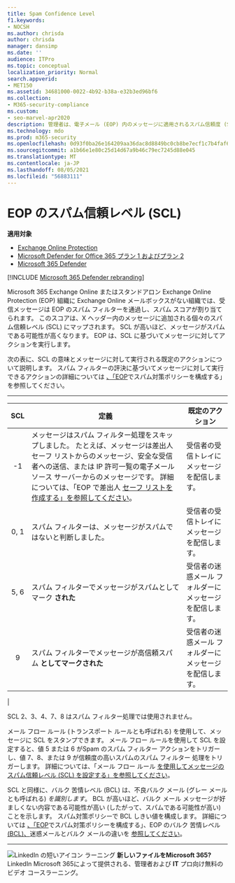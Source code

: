 ```yaml
---
title: Spam Confidence Level
f1.keywords:
- NOCSH
ms.author: chrisda
author: chrisda
manager: dansimp
ms.date: ''
audience: ITPro
ms.topic: conceptual
localization_priority: Normal
search.appverid:
- MET150
ms.assetid: 34681000-0022-4b92-b38a-e32b3ed96bf6
ms.collection:
- M365-security-compliance
ms.custom:
- seo-marvel-apr2020
description: 管理者は、電子メール (EOP) 内のメッセージに適用されるスパム信頼度 (SCL) Exchange Online Protectionできます。
ms.technology: mdo
ms.prod: m365-security
ms.openlocfilehash: 0d93f0ba26e164209aa36dac8d8849bc0cb8be7ecf1c7b4faf624d4b1acab6f8
ms.sourcegitcommit: a1b66e1e80c25d14d67a9b46c79ec7245d88e045
ms.translationtype: MT
ms.contentlocale: ja-JP
ms.lasthandoff: 08/05/2021
ms.locfileid: "56883111"
---
```

# <a name="spam-confidence-level-scl-in-eop"></a>EOP のスパム信頼レベル (SCL)

**適用対象**
- [Exchange Online Protection](exchange-online-protection-overview.md)
- [Microsoft Defender for Office 365 プラン 1 およびプラン 2](defender-for-office-365.md)
- [Microsoft 365 Defender](../defender/microsoft-365-defender.md)

[!INCLUDE [Microsoft 365 Defender rebranding](../includes/microsoft-defender-for-office.md)]

Microsoft 365 Exchange Online またはスタンドアロン Exchange Online Protection (EOP) 組織に Exchange Online メールボックスがない組織では、受信メッセージは EOP のスパム フィルターを通過し、スパム スコアが割り当てられます。 このスコアは、X ヘッダー内のメッセージに追加される個々のスパム信頼レベル (SCL) にマップされます。 SCL が高いほど、メッセージがスパムである可能性が高くなります。 EOP は、SCL に基づいてメッセージに対してアクションを実行します。

次の表に、SCL の意味とメッセージに対して実行される既定のアクションについて説明します。 スパム フィルターの評決に基づいてメッセージに対して実行できるアクションの詳細については [、「EOP](configure-your-spam-filter-policies.md)でスパム対策ポリシーを構成する」を参照してください。

****

|SCL|定義|既定のアクション|
|:---:|---|---|
|-1|メッセージはスパム フィルター処理をスキップしました。 たとえば、メッセージは差出人セーフ リストからのメッセージ、安全な受信者への送信、または IP 許可一覧の電子メール ソース サーバーからのメッセージです。 詳細については、「EOP で差出人 [セーフ リストを作成する」を参照してください](create-safe-sender-lists-in-office-365.md)。|受信者の受信トレイにメッセージを配信します。|
|0, 1|スパム フィルターは、メッセージがスパムではないと判断しました。|受信者の受信トレイにメッセージを配信します。|
|5, 6|スパム フィルターでメッセージがスパムとしてマーク **された**|受信者の迷惑メール フォルダーにメッセージを配信します。|
|9 |スパム フィルターでメッセージが高信頼スパム **としてマークされた**|受信者の迷惑メール フォルダーにメッセージを配信します。|
|

SCL 2、3、4、7、8 はスパム フィルター処理では使用されません。

メール フロー ルール (トランスポート ルールとも呼ばれる) を使用して、メッセージに SCL をスタンプできます。 メール フロー ルールを使用して SCL を設定すると、値 5 または 6 がSpam のスパム フィルター アクションをトリガーし、値 7、8、または 9 が信頼度の高いスパムのスパム フィルター 処理をトリガーします。 詳細については、「メール フロー ルール [を使用してメッセージのスパム信頼レベル (SCL) を設定する」を参照してください](/exchange/security-and-compliance/mail-flow-rules/use-rules-to-set-scl)。

SCL と同様に、バルク 苦情レベル (BCL) は、不良バルク メール (グレー メールとも呼ばれる) _を識別します_。 BCL が高いほど、バルク メール メッセージが好ましくない内容である可能性が高い (したがって、スパムである可能性が高い) ことを示します。 スパム対策ポリシーで BCL しきい値を構成します。 詳細については [、「EOP](configure-your-spam-filter-policies.md)でスパム対策ポリシーを構成する」、EOP のバルク 苦情レベル [(BCL)、](bulk-complaint-level-values.md)迷惑メールとバルク メールの違いを [参照してください](what-s-the-difference-between-junk-email-and-bulk-email.md)。

****

![LinkedIn の短いアイコン ラーニング ](../../media/eac8a413-9498-4220-8544-1e37d1aaea13.png) **新しいファイルをMicrosoft 365?** LinkedIn Microsoft 365によって提供される、管理者および **IT** プロ向け無料のビデオ コースラーニング。
